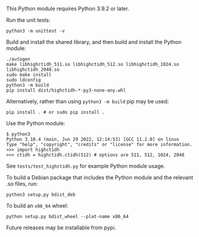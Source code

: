 This Python module requires Python 3.9.2 or later.

Run the unit tests:

    python3 -m unittest -v

Build and install the shared library, and then build and install the Python
module:

    ./autogen
    make libhighctidh_511.so libhighctidh_512.so libhighctidh_1024.so libhighctidh_2048.so
    sudo make install
    sudo ldconfig
    python3 -m build
    pip install dist/highctidh-*-py3-none-any.whl

Alternatively, rather than using `python3 -m build` pip may be used:

    pip install . # or sudo pip install .

Use the Python module:

    $ python3
    Python 3.10.4 (main, Jun 29 2022, 12:14:53) [GCC 11.2.0] on linux
    Type "help", "copyright", "credits" or "license" for more information.
    >>> import highctidh
    >>> ctidh = highctidh.ctidh(512) # options are 511, 512, 1024, 2048

See `tests/test_highctidh.py` for example Python module usage.

To build a Debian package that includes the Python module and the relevant .so
files, run:

    python3 setup.py bdist_deb

To build an `x86_64` wheel:

    python setup.py bdist_wheel --plat-name x86_64

Future releases may be installable from pypi.
